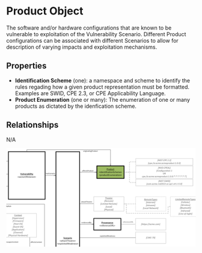 # Product Object

The software and/or hardware configurations that are known to be vulnerable to exploitation of the Vulnerability Scenario.  Different Product configurations can be associated with different Scenarios to allow for description of varying impacts and exploitation mechanisms. 

## Properties
- **Identification Scheme** (one): a namespace and scheme to identify the rules regading how a given product representation must be formatted. Examples are SWID, CPE 2.3, or CPE Applicability Language.
- **Product Enumeration** (one or many): The enumeration of one or many products as dictated by the idenfication scheme. 



## Relationships

N/A

![Product Graph](../figures/graphsnippets/ProductSnippet.png "Product Graph")